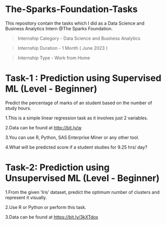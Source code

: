 # The-Sparks-Foundation-Tasks
This repository contain the tasks which I did as a Data Science and Business Analytics Intern @The Sparks Foundation.

 > Internship Category - Data Science and Business Analytics

 >Internship Duration - 1 Month ( June 2023 )

 >Internship Type - Work from Home

# Task-1 : Prediction using Supervised ML (Level - Beginner)
Predict the percentage of marks of an student based on the number of study hours.
 
 1.This is a simple linear regression task as it involves just 2 variables.
 
 2.Data can be found at http://bit.ly/w
 
 3.You can use R, Python, SAS Enterprise Miner or any other tool.
 
 4.What will be predicted score if a student studies for 9.25 hrs/ day?
 

# Task-2: Prediction using Unsupervised ML (Level - Beginner)

  1.From the given ‘Iris’ dataset, predict the optimum number of clusters and represent it visually.
  
  2.Use R or Python or perform this task.
  
  
  3.Data can be found at https://bit.ly/3kXTdox




